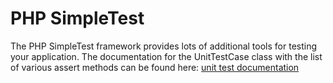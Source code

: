 # PHP SimpleTest


The PHP SimpleTest framework provides lots of additional tools for testing your application.
The documentation for the UnitTestCase class with the list of various assert methods can be found
here:
[unit test documentation](http://simpletest.org/en/unit_test_documentation.html)




